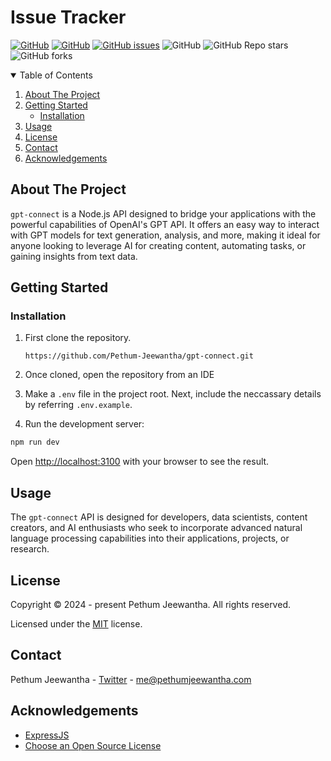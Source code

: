 # Issue Tracker

[![GitHub][linkedin-shield]][linkedin-url]
[![GitHub][contributors-shield]][contributors-url]
[![GitHub issues][issues-shield]][issues-url]
![GitHub][license-shield]
![GitHub Repo stars][stars-url]
![GitHub forks][forks-url]


<details open="open">
  <summary>Table of Contents</summary>
  <ol>
    <li>
      <a href="#about-the-project">About The Project</a>
    </li>
    <li>
      <a href="#getting-started">Getting Started</a>
      <ul>
        <li><a href="#installation">Installation</a></li>
      </ul>
    </li>
    <li><a href="#usage">Usage</a></li>
    <li><a href="#license">License</a></li>
    <li><a href="#contact">Contact</a></li>
    <li><a href="#acknowledgements">Acknowledgements</a></li>
  </ol>
</details>

## About The Project

`gpt-connect` is a Node.js API designed to bridge your applications with the powerful capabilities of OpenAI's GPT API. It offers an easy way to interact with GPT models for text generation, analysis, and more, making it ideal for anyone looking to leverage AI for creating content, automating tasks, or gaining insights from text data.

## Getting Started

### Installation

1. First clone the repository.

   `https://github.com/Pethum-Jeewantha/gpt-connect.git`

2. Once cloned, open the repository from an IDE

4. Make a `.env` file in the project root. Next, include the neccassary details by referring `.env.example`.

5. Run the development server:

```bash
npm run dev
```

Open [http://localhost:3100](http://localhost:3100) with your browser to see the result.

## Usage
The `gpt-connect` API is designed for developers, data scientists, content creators, and AI enthusiasts who seek to incorporate advanced natural language processing capabilities into their applications, projects, or research.

## License

Copyright &copy; 2024 - present Pethum Jeewantha. All rights reserved.

Licensed under the [MIT](LICENSE.txt) license.

## Contact

Pethum Jeewantha - [Twitter](https://twitter.com/JeewanthaPethum?s=08) - me@pethumjeewantha.com

## Acknowledgements

* [ExpressJS](https://expressjs.com)
* [Choose an Open Source License](https://choosealicense.com)

[contributors-shield]: https://img.shields.io/github/contributors/Pethum-Jeewantha/gpt-connect

[contributors-url]: https://https://github.com/Pethum-Jeewantha/gpt-connect/graphs/contributors

[issues-shield]: https://img.shields.io/github/issues/Pethum-Jeewantha/gpt-connect

[license-shield]: https://img.shields.io/github/license/Pethum-Jeewantha/gpt-connect

[issues-url]: https://github.com/Pethum-Jeewantha/gpt-connect/issues

[stars-url]: https://img.shields.io/github/stars/Pethum-Jeewantha/gpt-connect?style=social

[forks-url]: https://img.shields.io/github/forks/Pethum-Jeewantha/gpt-connect?style=social

[linkedin-shield]: https://img.shields.io/badge/-LinkedIn-black.svg?style=flat&logo=linkedin&colorB=555

[linkedin-url]: https://www.linkedin.com/in/pethum-jeewantha